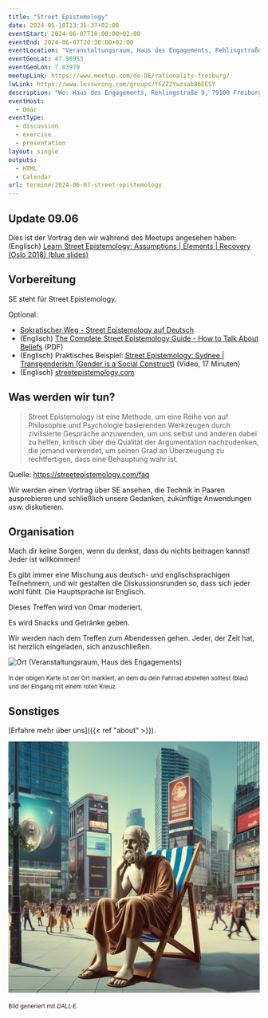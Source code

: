 ```yaml
---
title: "Street Epistemology"
date: 2024-05-10T13:35:37+02:00
eventStart: 2024-06-07T18:00:00+02:00
eventEnd: 2024-06-07T20:30:00+02:00
eventLocation: "Veranstaltungsraum, Haus des Engagements, Rehlingstraße 9, 79100 Freiburg"
eventGeoLat: 47.98953
eventGeoLon: 7.83979
meetupLink: https://www.meetup.com/de-DE/rationality-freiburg/
lwLink: https://www.lesswrong.com/groups/fFZZ2Ywzsab86EESY
description: "Wo: Haus des Engagements, Rehlingstraße 9, 79100 Freiburg. Wann: Freitag, 7. Juni 2024 um 18:00 Uhr MESZ."
eventHost:
  - Omar
eventType:
  - discussion
  - exercise
  - presentation
layout: single
outputs:
  - HTML
  - Calendar
url: termine/2024-06-07-street-epistemology
---
```


## Update 09.06

Dies ist der Vortrag den wir während des Meetups angesehen haben: (Englisch)
[Learn Street Epistemology: Assumptions | Elements | Recovery (Oslo 2018) (blue
slides)](https://www.youtube.com/watch?v=bB-HKbtUdzM)


## Vorbereitung

SE steht für Street Epistemology.

Optional:

- [Sokratischer Weg - Street Epistemology auf Deutsch](https://sokratischer-weg.de/)
- (Englisch) [The Complete Street Epistemology Guide - How to Talk About Beliefs](https://upload.wikimedia.org/wikipedia/commons/6/69/The_Complete_Street_Epistemology_Guide_-_1st_Edition.pdf) (PDF)
- (Englisch) Praktisches Beispiel: [Street Epistemology: Sydnee | Transgenderism (Gender is a Social Construct)](https://www.youtube.com/watch?v=BThJndS_xIQ) (Video, 17 Minuten)
- (Englisch) [streetepistemology.com](https://streetepistemology.com/)

## Was werden wir tun?

> Street Epistemology ist eine Methode, um eine Reihe von auf Philosophie und Psychologie basierenden Werkzeugen durch zivilisierte Gespräche anzuwenden, um uns selbst und anderen dabei zu helfen, kritisch über die Qualität der Argumentation nachzudenken, die jemand verwendet, um seinen Grad an Überzeugung zu rechtfertigen, dass eine Behauptung wahr ist.

Quelle: https://streetepistemology.com/faq

Wir werden einen Vortrag über SE ansehen, die Technik in Paaren ausprobieren und schließlich unsere Gedanken, zukünftige Anwendungen usw. diskutieren.

## Organisation

Mach dir keine Sorgen, wenn du denkst, dass du nichts beitragen kannst! Jeder ist willkommen!

Es gibt immer eine Mischung aus deutsch- und englischsprachigen Teilnehmern, und wir gestalten die Diskussionsrunden so, dass sich jeder wohl fühlt. Die Hauptsprache ist Englisch.

Dieses Treffen wird von Omar moderiert.

Es wird Snacks und Getränke geben.

Wir werden nach dem Treffen zum Abendessen gehen. Jeder, der Zeit hat, ist herzlich eingeladen, sich anzuschließen.

![Ort (Veranstaltungsraum, Haus des Engagements)](/images/hde-new-building.png)

<small>In der obigen Karte ist der Ort markiert, an dem du dein Fahrrad abstellen solltest (blau) und der Eingang mit einem roten Kreuz.</small>

## Sonstiges

[Erfahre mehr über uns]({{< ref "about" >}}).

![Sokrates wartet auf SE-Diskussionspartner](cover.webp "Sokrates wartet auf SE-Diskussionspartner")

<small>Bild generiert mit _DALL·E_.</small>
